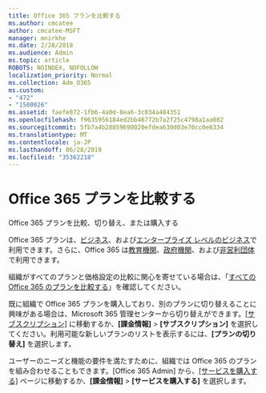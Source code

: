 ```yaml
---
title: Office 365 プランを比較する
ms.author: cmcatee
author: cmcatee-MSFT
manager: mnirkhe
ms.date: 2/28/2018
ms.audience: Admin
ms.topic: article
ROBOTS: NOINDEX, NOFOLLOW
localization_priority: Normal
ms.collection: Adm_O365
ms.custom:
- "472"
- "1500026"
ms.assetid: faefe872-1fb6-4a0d-8ea6-3c034a484351
ms.openlocfilehash: f9635956184ed2bb46772b7a2f25c4798a1aa082
ms.sourcegitcommit: 5fb7a4b28859690020efdea630d03e70cc0e6334
ms.translationtype: MT
ms.contentlocale: ja-JP
ms.lasthandoff: 06/28/2019
ms.locfileid: "35362218"
---
```

# <a name="compare-office-365-plans"></a>Office 365 プランを比較する

Office 365 プランを比較、切り替え、または購入する
  
Office 365 プランは、[ビジネス](https://products.office.com/compare-all-microsoft-office-products?tab=2)、および[エンタープライズ レベルのビジネス](https://products.office.com/business/compare-more-office-365-for-business-plans)で利用できます。さらに、Office 365 は[教育機関](https://products.office.com/academic/compare-office-365-education-plans)、[政府機関](https://products.office.com/government/compare-office-365-government-plans)、および[非営利団体](https://products.office.com/nonprofit/office-365-nonprofit-plans-and-pricing?tab=1)で利用できます。
  
組織がすべてのプランと価格設定の比較に関心を寄せている場合は、「[すべての Office 365 のプランを比較する](https://products.office.com/business/compare-more-office-365-for-business-plans)」を確認してください。
  
既に組織で Office 365 プランを購入しており、別のプランに切り替えることに興味がある場合は、Microsoft 365 管理センターから切り替えができます。[[サブスクリプション]](https://go.microsoft.com/fwlink/p/?linkid=842054) に移動するか、**[課金情報]** \> **[サブスクリプション]** を選択してください。利用可能な新しいプランのリストを表示するには、**[プランの切り替え]** を選択します。
  
ユーザーのニーズと機能の要件を満たすために、組織では Office 365 のプランを組み合わせることもできます。[Office 365 Admin] から、[[サービスを購入する]](https://go.microsoft.com/fwlink/p/?linkid=868433) ページに移動するか、**[課金情報]** \> **[サービスを購入する]** を選択します。
  
